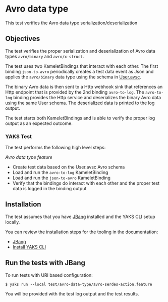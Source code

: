 # Avro data type

This test verifies the Avro data type serialization/deserialization

## Objectives

The test verifies the proper serialization and deserialization of Avro data types `avro/binary` and `avro/x-struct`.

The test uses two KameletBindings that interact with each other. The first binding `json-to-avro` periodically creates a test data event as Json and applies the `avro/binary` data type using the schema in [User.avsc](User.avsc). 

The binary Avro data is then sent to a Http webhook sink that references an Http endpoint that is provided by the 2nd binding `avro-to-log`. The `avro-to-log` binding provides the Http service and deserializes the binary Avro data using the same User schema. The deserialized data is printed to the log output.

The test starts both KameletBindings and is able to verify the proper log output as an expected outcome.

### YAKS Test

The test performs the following high level steps:

*Avro data type feature*
- Create test data based on the User.avsc Avro schema
- Load and run the `avro-to-log` KameletBinding
- Load and run the `json-to-avro` KameletBinding
- Verify that the bindings do interact with each other and the proper test data is logged in the binding output

## Installation

The test assumes that you have [JBang](https://www.jbang.dev/) installed and the YAKS CLI setup locally.

You can review the installation steps for the tooling in the documentation:

- [JBang](https://www.jbang.dev/documentation/guide/latest/installation.html)
- [Install YAKS CLI](https://github.com/citrusframework/yaks#installation)

## Run the tests with JBang

To run tests with URI based configuration: 

```shell script
$ yaks run --local test/avro-data-type/avro-serdes-action.feature
```

You will be provided with the test log output and the test results.
